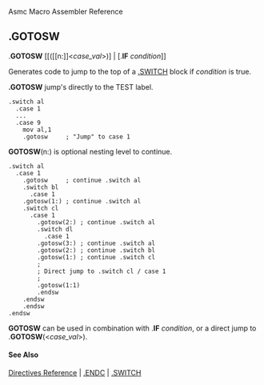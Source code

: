 Asmc Macro Assembler Reference

## .GOTOSW

.**GOTOSW** [[([[n:]]<_case_val_>)] | [.**IF** _condition_]]

Generates code to jump to the top of a [.SWITCH](dot_switch.md) block if _condition_ is true.

**.GOTOSW** jump's directly to the TEST label.

	.switch al
	  .case 1
	  ...
	  .case 9
	    mov al,1
	    .gotosw		; "Jump" to case 1


**GOTOSW**(n:) is optional nesting level to continue.

	.switch al
	  .case 1
	    .gotosw		; continue .switch al
	    .switch bl
	      .case 1
		.gotosw(1:)	; continue .switch al
		.switch cl
		  .case 1
		    .gotosw(2:) ; continue .switch al
		    .switch dl
		      .case 1
			.gotosw(3:) ; continue .switch al
			.gotosw(2:) ; continue .switch bl
			.gotosw(1:) ; continue .switch cl
			;
			; Direct jump to .switch cl / case 1
			;
			.gotosw(1:1)
		    .endsw
		.endsw
	    .endsw
	.endsw


**GOTOSW** can be used in combination with .**IF** _condition_, or a direct jump to .**GOTOSW**(<_case_val_>).

#### See Also

[Directives Reference](readme.md) | [.ENDC](dot_endc.md) | [.SWITCH](dot_switch.md)
